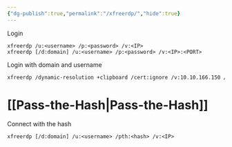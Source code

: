 ```yaml
---
{"dg-publish":true,"permalink":"/xfreerdp/","hide":true}
---
```



Login
```shell
xfreerdp /u:<username> /p:<password> /v:<IP>
xfreerdp [/d:domain] /u:<username> /p:<password> /v:<IP>:<PORT>
```
Login with domain and username
```sh
xfreerdp /dynamic-resolution +clipboard /cert:ignore /v:10.10.166.150 /u:Administrator /p:'TryH4ckM3!'
```
# [[Pass-the-Hash\|Pass-the-Hash]]
Connect with the hash
```shell
xfreerdp [/d:domain] /u:<username> /pth:<hash> /v:<IP> 
```
